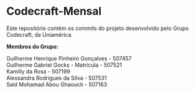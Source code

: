 # Codecraft-Mensal
Este repositório contém os commits do projeto desenvolvido pelo Grupo Codecraft, da Uniamérica.

**Membros do Grupo:** <br>

Guilherme Henrique Pinheiro Gonçalves - 507457 <br>
Guilherme Gabriel Gocks - Matrícula - 507521 <br>
Kamilly da Rosa - 507199 <br>
Alessandra Rodrigues da Silva - 507531   
Said Mohamad Abou Ghaouch - 507163

